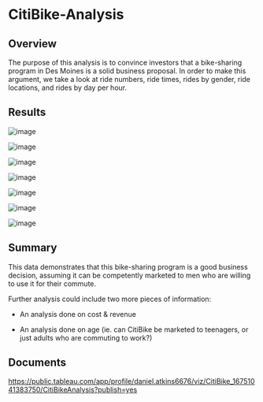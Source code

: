 # CitiBike-Analysis

## Overview
The purpose of this analysis is to convince investors that a bike-sharing program in Des Moines is a solid business proposal. In order to make this argument, we take a look at ride numbers, ride times, rides by gender, ride locations, and rides by day per hour.

## Results

![image](https://user-images.githubusercontent.com/115741212/215580257-957e2fab-b206-4872-adf5-3e24978cee30.png)

![image](https://user-images.githubusercontent.com/115741212/215580293-2314d649-d3b5-4567-94bd-5344a184d3a6.png)

![image](https://user-images.githubusercontent.com/115741212/215580318-7c4c3a54-486a-4b91-ac45-63064f1ac0d2.png)

![image](https://user-images.githubusercontent.com/115741212/215580355-da264462-2356-42e8-a6c8-7d278037b2d2.png)

![image](https://user-images.githubusercontent.com/115741212/215580390-c5b51cc5-eaf3-4b92-885f-bee8c1c6360d.png)

![image](https://user-images.githubusercontent.com/115741212/215580419-842abde1-c6af-4b8c-99d8-90e5e66c43bf.png)

![image](https://user-images.githubusercontent.com/115741212/215580457-7b668f55-6b34-467e-9cf1-b19917d0a23d.png)

## Summary
This data demonstrates that this bike-sharing program is a good business decision, assuming it can be competently marketed to men who are willing to use it for their commute.

Further analysis could include two more pieces of information:

  - An analysis done on cost & revenue
  
  - An analysis done on age (ie. can CitiBike be marketed to teenagers, or just adults who are commuting to work?)
  
## Documents

https://public.tableau.com/app/profile/daniel.atkins6676/viz/CitiBike_16751041383750/CitiBikeAnalysis?publish=yes
